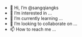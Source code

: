 - 👋 Hi, I’m @sangqiangks
- 👀 I’m interested in ...
- 🌱 I’m currently learning ...
- 💞️ I’m looking to collaborate on ...
- 📫 How to reach me ...

<!---
sangqiangks/sangqiang

You can click the Preview link to take a look at your changes.
--->

